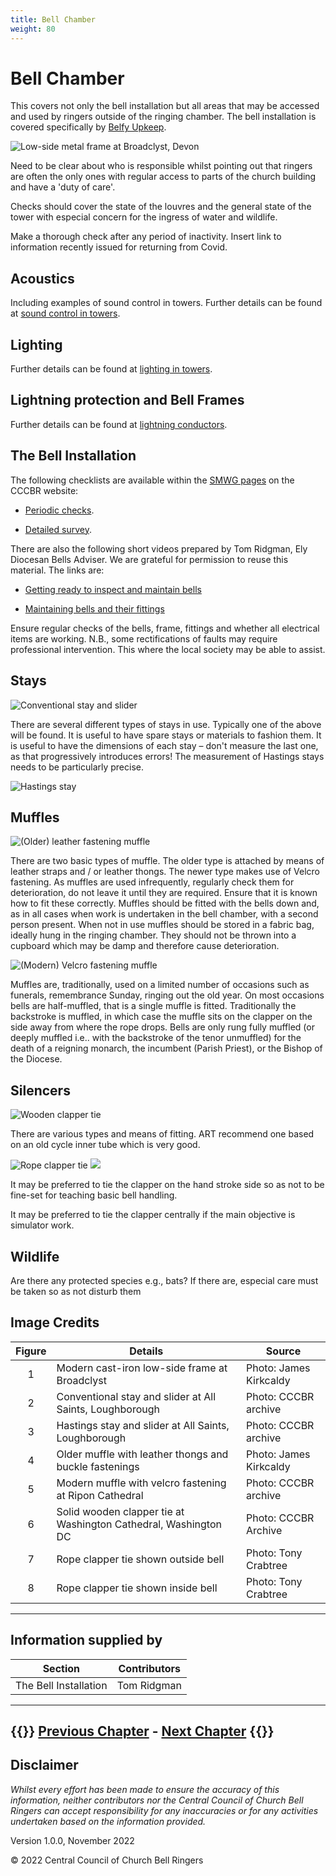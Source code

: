```yaml
---
title: Bell Chamber
weight: 80
---
```


# Bell Chamber

This covers not only the bell installation but all areas that may be accessed and used by ringers outside of the ringing chamber. The bell installation is covered specifically by [Belfy Upkeep](https://belfryupkeep.cccbr.org.uk/docs/010-introduction/). 

![Low-side metal frame at Broadclyst, Devon](Broadclyst_bells.jpg)

Need to be clear about who is responsible whilst pointing out that ringers are often the only ones with regular access to parts of the church building and have a 'duty of care'. 

Checks should cover the state of the louvres and the general state of the tower with especial concern for the ingress of water and wildlife. 

Make a thorough check after any period of inactivity. Insert link to information recently issued for returning from Covid. 

## Acoustics 

Including examples of sound control in towers. Further details can be found at [sound control in towers](https://cccbr.org.uk/wp-content/uploads/2021/01/Mike-Banks-noise.pdf).

## Lighting

Further details can be found at [lighting in towers](https://cccbr.org.uk/wp-content/uploads/2020/02/SM_Lighting_2019_Ver_3.pdf). 

## Lightning protection and Bell Frames

Further details can be found at [lightning conductors](https://cccbr.org.uk/wp-content/uploads/2020/03/SM_LightningConductors_2020_Ver_1.pdf). 

## The Bell Installation

The following checklists are available within the [SMWG pages](https://cccbr.org.uk/about/workgroups/stewardship-and-management/) on the CCCBR website:

- [Periodic checks](https://cccbr.org.uk/wp-content/uploads/2021/01/Record-sheet-quarterly-and-annual-checks-Jan-2021-V1.pdf).

- [Detailed survey](https://cccbr.org.uk/wp-content/uploads/2021/01/Tower-survey-v1-26-Jan-2021.pdf).

There are also the following short videos prepared by Tom Ridgman, Ely Diocesan Bells Adviser. We are grateful for permission to reuse this material. The links are:

- [Getting ready to inspect and maintain bells](https://www.youtube.com/watch?v=JK100rBzVE0)

- [Maintaining bells and their fittings](https://www.youtube.com/watch?v=99jHnLDcic8)

Ensure regular checks of the bells, frame, fittings and whether all electrical items are working. N.B., some rectifications of faults may require professional intervention. This where the local society may be able to assist. 

## Stays 

![Conventional stay and slider](Stay_Conventional.jpg)

There are several different types of stays in use. Typically one of the above will be found. It is useful to have spare stays or materials to fashion them. It is useful to have the dimensions of each stay – don't measure the last one, as that progressively introduces errors! The measurement of Hastings stays needs to be particularly precise. 

![Hastings stay](Stay_Hastings.jpg)

## Muffles  

![(Older) leather fastening muffle](Muffle_Conventional.jpg)

There are two basic types of muffle. The older type is attached by means of leather straps and / or leather thongs. The newer type makes use of Velcro fastening. As muffles are used infrequently, regularly check them for deterioration, do not leave it until they are required. Ensure that it is known how to fit these correctly. Muffles should be fitted with the bells down and, as in all cases when work is undertaken in the bell chamber, with a second person present. When not in use muffles should be stored in a fabric bag, ideally hung in the ringing chamber. They should not be thrown into a cupboard which may be damp and therefore cause deterioration. 

![(Modern) Velcro fastening muffle](Muffle_Velcro.jpg)

Muffles are, traditionally, used on a limited number of occasions such as funerals, remembrance Sunday, ringing out the old year. On most occasions bells are half-muffled, that is a single muffle is fitted. Traditionally the backstroke is muffled, in which case the muffle sits on the clapper on the side away from where the rope drops. Bells are only rung fully muffled (or deeply muffled i.e.. with the backstroke of the tenor unmuffled) for the death of a reigning monarch, the incumbent (Parish Priest), or the Bishop of the Diocese. 

## Silencers

![Wooden clapper tie](Solid_Tie.jpg)

There are various types and means of fitting. ART recommend one based on an old cycle inner tube which is very good. 

![Rope clapper tie](Rope_Tie_external.JPG) ![](Rope_Tie_internal.JPG)

It may be preferred to tie the clapper on the hand stroke side so as not to be fine-set for teaching basic bell handling. 

It may be preferred to tie the clapper centrally if the main objective is simulator work. 

## Wildlife 

Are there any protected species e.g., bats? If there are, especial care must be taken so as not disturb them

## Image Credits

| Figure | Details | Source |
| :---: | --- | --- |
| 1 | Modern cast-iron low-side frame at Broadclyst | Photo: James Kirkcaldy |
| 2 | Conventional stay and slider at All Saints, Loughborough | Photo: CCCBR archive |
| 3 | Hastings stay and slider at All Saints, Loughborough | Photo: CCCBR archive |
| 4 | Older muffle with leather thongs and buckle fastenings | Photo: James Kirkcaldy |
| 5 | Modern muffle with velcro fastening at Ripon Cathedral | Photo: CCCBR archive |
| 6 | Solid wooden clapper tie at Washington Cathedral, Washington DC | Photo: CCCBR Archive |
| 7 | Rope clapper tie shown outside bell | Photo: Tony Crabtree |
| 8 | Rope clapper tie shown inside bell  | Photo: Tony Crabtree |

----

## Information supplied by 

| Section | Contributors |
| :---: | --- |
| The Bell Installation | Tom Ridgman |

----

{{<hint info>}}
**[Previous Chapter](../070-RingingChamber)** - **[Next Chapter](../090-BuildingaTeam/)**
{{</hint>}}
----

## Disclaimer
 
*Whilst every effort has been made to ensure the accuracy of this information, neither contributors nor the Central Council of Church Bell Ringers can accept responsibility for any inaccuracies or for any activities undertaken based on the information provided.*

Version 1.0.0, November 2022

© 2022 Central Council of Church Bell Ringers
